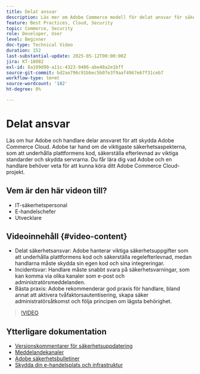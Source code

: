 ```yaml
---
title: Delat ansvar
description: Läs mer om Adobe Commerce modell för delat ansvar för säkerhet och åtgärder. Upptäck nyckelroller för Adobe och handlare.
feature: Best Practices, Cloud, Security
topic: Commerce, Security
role: Developer, User
level: Beginner
doc-type: Technical Video
duration: 152
last-substantial-update: 2025-05-12T00:00:00Z
jira: KT-18082
exl-id: 8a109d90-a11c-4323-9486-abe48a2e1bff
source-git-commit: bd2ae796c91bbec5b07e3f9aaf4967e67f31ceb7
workflow-type: tm+mt
source-wordcount: '182'
ht-degree: 0%

---
```


# Delat ansvar

Läs om hur Adobe och handlare delar ansvaret för att skydda Adobe Commerce Cloud. Adobe tar hand om de viktigaste säkerhetsaspekterna, som att underhålla plattformens kod, säkerställa efterlevnad av viktiga standarder och skydda servrarna. Du får lära dig vad Adobe och en handlare behöver veta för att kunna köra ditt Adobe Commerce Cloud-projekt.

## Vem är den här videon till?

* IT-säkerhetspersonal
* E-handelschefer
* Utvecklare

## Videoinnehåll {#video-content}

* Delat säkerhetsansvar: Adobe hanterar viktiga säkerhetsuppgifter som att underhålla plattformens kod och säkerställa regelefterlevnad, medan handlarna måste skydda sin egen kod och sina integreringar.
* Incidentsvar: Handlare måste snabbt svara på säkerhetsvarningar, som kan komma via olika kanaler som e-post och administratörsmeddelanden.
* Bästa praxis: Adobe rekommenderar god praxis för handlare, bland annat att aktivera tvåfaktorsautentisering, skapa säker administratörsåtkomst och följa principen om lägsta behörighet.

>[!VIDEO](https://video.tv.adobe.com/v/3458392/?learn=on&enablevpops)

## Ytterligare dokumentation

* [Versionskommentarer för säkerhetsuppdatering](https://experienceleague.adobe.com/sv/docs/commerce-operations/release/notes/security-patches/overview)
* [Meddelandekanaler](https://business.adobe.com/blog/introducing-enhanced-security-patch-deployment-and-communications-in-adobe-commerce#proactive-communication--keeping-customers-informed)
* [Adobe säkerhetsbulletiner](https://helpx.adobe.com/search.html?q=security%2520updates%2520commerce&context=https%253A%252F%252Fhelpx.adobe.com%252Fsupport.html)
* [Skydda din e-handelsplats och infrastruktur](https://experienceleague.adobe.com/sv/docs/commerce-operations/implementation-playbook/best-practices/launch/security-best-practices)
